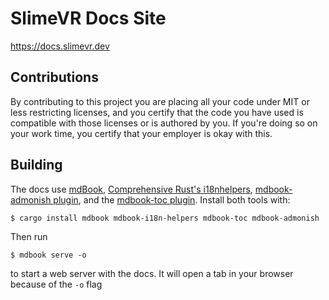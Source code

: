 # SlimeVR Docs Site

https://docs.slimevr.dev

## Contributions

By contributing to this project you are placing all your code under MIT or less restricting licenses, and you certify that the code you have used is compatible with those licenses or is authored by you. If you're doing so on your work time, you certify that your employer is okay with this.

## Building

The docs use [mdBook](https://github.com/rust-lang/mdBook), [Comprehensive Rust's i18nhelpers](https://github.com/google/mdbook-i18n-helpers), [mdbook-admonish plugin](https://github.com/tommilligan/mdbook-admonish), and the [mdbook-toc plugin](https://github.com/badboy/mdbook-toc). Install both tools with:

```shell
$ cargo install mdbook mdbook-i18n-helpers mdbook-toc mdbook-admonish
```

Then run

```shell
$ mdbook serve -o
```

to start a web server with the docs. It will open a tab in your browser because of the ``-o`` flag
